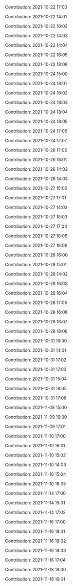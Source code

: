 Contribution: 2021-10-22 17:00

Contribution: 2021-10-22 14:01

Contribution: 2021-10-22 16:02

Contribution: 2021-10-22 14:03

Contribution: 2021-10-22 14:04

Contribution: 2021-10-22 16:05

Contribution: 2021-10-22 18:06

Contribution: 2021-10-24 15:00

Contribution: 2021-10-24 18:01

Contribution: 2021-10-24 16:02

Contribution: 2021-10-24 18:03

Contribution: 2021-10-24 18:04

Contribution: 2021-10-24 18:05

Contribution: 2021-10-24 17:06

Contribution: 2021-10-24 17:07

Contribution: 2021-10-26 17:00

Contribution: 2021-10-26 18:01

Contribution: 2021-10-26 14:02

Contribution: 2021-10-26 14:03

Contribution: 2021-10-27 15:00

Contribution: 2021-10-27 17:01

Contribution: 2021-10-27 14:02

Contribution: 2021-10-27 18:03

Contribution: 2021-10-27 17:04

Contribution: 2021-10-27 18:05

Contribution: 2021-10-27 18:06

Contribution: 2021-10-28 16:00

Contribution: 2021-10-28 15:01

Contribution: 2021-10-28 14:02

Contribution: 2021-10-28 16:03

Contribution: 2021-10-28 16:04

Contribution: 2021-10-28 17:05

Contribution: 2021-10-28 16:06

Contribution: 2021-10-28 18:07

Contribution: 2021-10-28 18:08

Contribution: 2021-10-31 16:00

Contribution: 2021-10-31 14:01

Contribution: 2021-10-31 17:02

Contribution: 2021-10-31 17:03

Contribution: 2021-10-31 15:04

Contribution: 2021-10-31 18:05

Contribution: 2021-10-31 17:06

Contribution: 2021-11-08 15:00

Contribution: 2021-11-09 16:00

Contribution: 2021-11-09 17:01

Contribution: 2021-11-10 17:00

Contribution: 2021-11-10 16:01

Contribution: 2021-11-10 15:02

Contribution: 2021-11-10 14:03

Contribution: 2021-11-10 15:04

Contribution: 2021-11-10 18:05

Contribution: 2021-11-14 17:00

Contribution: 2021-11-14 15:01

Contribution: 2021-11-14 17:02

Contribution: 2021-11-16 17:00

Contribution: 2021-11-16 18:01

Contribution: 2021-11-16 18:02

Contribution: 2021-11-16 18:03

Contribution: 2021-11-16 17:04

Contribution: 2021-11-18 18:00

Contribution: 2021-11-18 16:01

